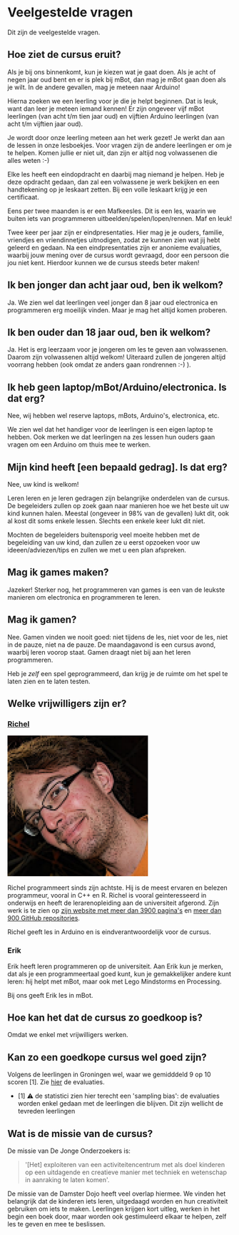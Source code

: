 # Veelgestelde vragen

Dit zijn de veelgestelde vragen.

## Hoe ziet de cursus eruit?

Als je bij ons binnenkomt, kun je kiezen wat je gaat doen.
Als je acht of negen jaar oud bent en er is plek bij mBot,
dan mag je mBot gaan doen als je wilt. In de andere gevallen, 
mag je meteen naar Arduino!

Hierna zoeken we een leerling voor je die je
helpt beginnen. Dat is leuk, want dan leer je meteen iemand kennen!
Er zijn ongeveer vijf mBot leerlingen (van acht t/m tien jaar oud)
en vijftien Arduino leerlingen (van acht t/m vijftien jaar oud).

Je wordt door onze leerling meteen aan het werk gezet! 
Je werkt dan aan de lessen in onze lesboekjes. 
Voor vragen zijn de andere leerlingen er om je te helpen.
Komen jullie er niet uit, dan zijn er altijd nog volwassenen die alles
weten :-)

Elke les heeft een eindopdracht en daarbij mag niemand je helpen. Heb
je deze opdracht gedaan, dan zal een volwassene je werk bekijken en
een handtekening op je leskaart zetten. Bij een volle leskaart krijg je
een certificaat.

Eens per twee maanden is er een Mafkeesles. Dit is een les, waarin
we buiten iets van programmeren uitbeelden/spelen/lopen/rennen. Maf
en leuk!

Twee keer per jaar zijn er eindpresentaties. Hier mag je je ouders, 
familie, vriendjes en vriendinnetjes uitnodigen, zodat ze kunnen zien
wat jij hebt geleerd en gedaan. Na een eindpresentaties zijn er
anonieme evaluaties, waarbij jouw mening over de cursus wordt gevraagd,
door een persoon die jou niet kent. Hierdoor kunnen we de cursus steeds
beter maken!

## Ik ben jonger dan acht jaar oud, ben ik welkom?

Ja. We zien wel dat leerlingen veel jonger dan 8 jaar oud 
electronica en programmeren erg moeilijk vinden. 
Maar je mag het altijd komen proberen.

## Ik ben ouder dan 18 jaar oud, ben ik welkom?

Ja. Het is erg leerzaam voor je jongeren om les te geven aan volwassenen.
Daarom zijn volwassenen altijd welkom! Uiteraard zullen de jongeren
altijd voorrang hebben (ook omdat ze anders gaan rondrennen :-) ).

## Ik heb geen laptop/mBot/Arduino/electronica. Is dat erg?

Nee, wij hebben wel reserve laptops, mBots, Arduino's, electronica, etc.

We zien wel dat het handiger voor de leerlingen is een eigen laptop te hebben. 
Ook merken we dat leerlingen na zes lessen hun ouders gaan vragen 
om een Arduino om thuis mee te werken. 

## Mijn kind heeft [een bepaald gedrag]. Is dat erg?

Nee, uw kind is welkom!

Leren leren en je leren gedragen zijn belangrijke onderdelen van de cursus. 
De begeleiders zullen op zoek gaan naar manieren hoe we het beste uit
uw kind kunnen halen. Meestal (ongeveer in 98% van de gevallen) lukt dit, 
ook al kost dit soms enkele lessen. Slechts een enkele keer lukt dit niet.

Mochten de begeleiders buitensporig veel moeite hebben met de begeleiding
van uw kind, dan zullen ze u eerst opzoeken voor uw ideeen/adviezen/tips
en zullen we met u een plan afspreken.

## Mag ik games maken?

Jazeker! Sterker nog, het programmeren van games is een van de leukste 
manieren om electronica en programmeren te leren.

## Mag ik gamen?

Nee. Gamen vinden we nooit goed: niet tijdens de les, niet voor de les, 
niet in de pauze, niet na de pauze.
De maandagavond is een cursus avond, waarbij leren voorop staat. 
Gamen draagt niet bij aan het leren programmeren. 

Heb je *zelf* een spel geprogrammeerd, dan krijg je de ruimte om het spel 
te laten zien en te laten testen. 

## Welke vrijwilligers zijn er?

### [Richel](https://github.com/richelbilderbeek)

![Richel](../plaatjes/richel.png)

Richel programmeert sinds zijn achtste. Hij is de meest ervaren en belezen 
programmeur, vooral in C++ en R. Richel is vooral geinteresseerd in onderwijs 
en heeft de lerarenopleiding aan de universiteit afgerond.
Zijn werk is te zien op [zijn website met meer dan 3900 pagina's](http://richelbilderbeek.nl) 
en [meer dan 900 GitHub repositories](https://github.com/richelbilderbeek?tab=repositories).

Richel geeft les in Arduino en is eindverantwoordelijk voor de cursus. 

### Erik

Erik heeft leren programmeren op de universiteit. Aan Erik kun je merken,
dat als je een programmeertaal goed kunt, kun je gemakkelijker andere kunt 
leren: hij helpt met mBot, maar ook met Lego Mindstorms en Processing. 

Bij ons geeft Erik les in mBot.

## Hoe kan het dat de cursus zo goedkoop is?

Omdat we enkel met vrijwilligers werken.

## Kan zo een goedkope cursus wel goed zijn?

Volgens de leerlingen in Groningen wel,
waar we gemidddeld 9 op 10 scoren [1].
Zie [hier](https://github.com/richelbilderbeek/ArduinoCourse/blob/master/Evaluatie/README.md) 
de evaluaties.

 * [1] :warning: de statistici zien hier terecht een 'sampling bias':
   de evaluaties worden enkel gedaan met de leerlingen die blijven. Dit zijn
   wellicht de tevreden leerlingen

## Wat is de missie van de cursus?

De missie van De Jonge Onderzoekers is: 

> '[Het] exploiteren van een activiteitencentrum 
> met als doel kinderen op een uitdagende en creatieve manier 
> met techniek en wetenschap in aanraking te laten komen'. 

De missie van de Damster Dojo heeft veel overlap hiermee. 
We vinden het belangrijk dat de kinderen iets leren, 
uitgedaagd worden en hun creativiteit gebruiken om iets te maken. 
Leerlingen krijgen kort uitleg, werken in het begin een boek door, 
maar worden ook gestimuleerd elkaar te helpen, zelf 
les te geven en mee te beslissen.
